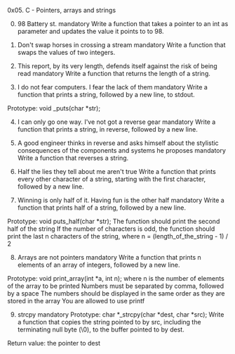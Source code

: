 0x05. C - Pointers, arrays and strings

0. 98 Battery st.
mandatory
Write a function that takes a pointer to an int as parameter and updates the value it points to to 98.

1. Don't swap horses in crossing a stream
mandatory
Write a function that swaps the values of two integers.

2. This report, by its very length, defends itself against the risk of being read
mandatory
Write a function that returns the length of a string.

3. I do not fear computers. I fear the lack of them
mandatory
Write a function that prints a string, followed by a new line, to stdout.

Prototype: void _puts(char *str);

4. I can only go one way. I've not got a reverse gear
mandatory
Write a function that prints a string, in reverse, followed by a new line.

5. A good engineer thinks in reverse and asks himself about the stylistic consequences of the components and systems he proposes
mandatory
Write a function that reverses a string.

6. Half the lies they tell about me aren't true
Write a function that prints every other character of a string, starting with the first character, followed by a new line.

7. Winning is only half of it. Having fun is the other half
mandatory
Write a function that prints half of a string, followed by a new line.

Prototype: void puts_half(char *str);
The function should print the second half of the string
If the number of characters is odd, the function should print the last n characters of the string, where n = (length_of_the_string - 1) / 2

8. Arrays are not pointers
mandatory
Write a function that prints n elements of an array of integers, followed by a new line.

Prototype: void print_array(int *a, int n);
where n is the number of elements of the array to be printed
Numbers must be separated by comma, followed by a space
The numbers should be displayed in the same order as they are stored in the array
You are allowed to use printf

9. strcpy
mandatory
Prototype: char *_strcpy(char *dest, char *src);
Write a function that copies the string pointed to by src, including the terminating null byte (\0), to the buffer pointed to by dest.

Return value: the pointer to dest


